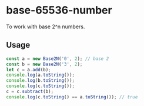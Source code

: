 # base-65536-number

To work with base 2^n numbers.

## Usage

```js
const a = new Base2N('0', 2); // base 2
const b = new Base2N('3', 2);
let c = a.add(b);
console.log(a.toString());
console.log(b.toString());
console.log(c.toString()); 
c = c.subtract(b);
console.log(c.toString() == a.toString()); // true
```
